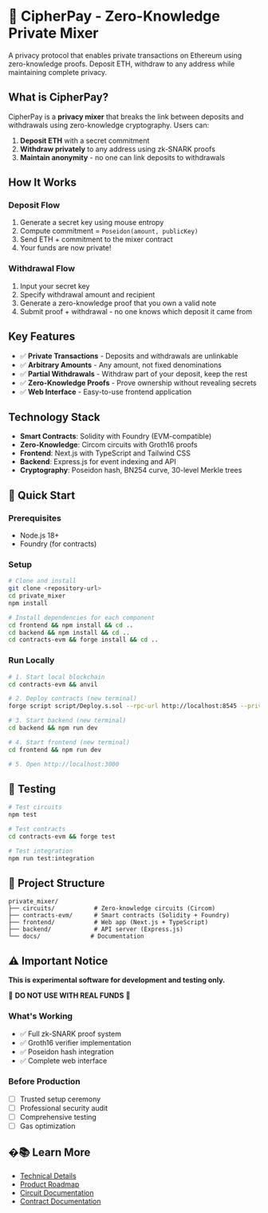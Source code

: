 # 🔐 CipherPay - Zero-Knowledge Private Mixer

A privacy protocol that enables private transactions on Ethereum using zero-knowledge proofs. Deposit ETH, withdraw to any address while maintaining complete privacy.

## What is CipherPay?

CipherPay is a **privacy mixer** that breaks the link between deposits and withdrawals using zero-knowledge cryptography. Users can:

1. **Deposit ETH** with a secret commitment
2. **Withdraw privately** to any address using zk-SNARK proofs
3. **Maintain anonymity** - no one can link deposits to withdrawals

## How It Works

### Deposit Flow
1. Generate a secret key using mouse entropy
2. Compute commitment = `Poseidon(amount, publicKey)`
3. Send ETH + commitment to the mixer contract
4. Your funds are now private!

### Withdrawal Flow
1. Input your secret key
2. Specify withdrawal amount and recipient
3. Generate a zero-knowledge proof that you own a valid note
4. Submit proof + withdrawal - no one knows which deposit it came from

## Key Features

- ✅ **Private Transactions** - Deposits and withdrawals are unlinkable
- ✅ **Arbitrary Amounts** - Any amount, not fixed denominations
- ✅ **Partial Withdrawals** - Withdraw part of your deposit, keep the rest
- ✅ **Zero-Knowledge Proofs** - Prove ownership without revealing secrets
- ✅ **Web Interface** - Easy-to-use frontend application

## Technology Stack

- **Smart Contracts**: Solidity with Foundry (EVM-compatible)
- **Zero-Knowledge**: Circom circuits with Groth16 proofs
- **Frontend**: Next.js with TypeScript and Tailwind CSS
- **Backend**: Express.js for event indexing and API
- **Cryptography**: Poseidon hash, BN254 curve, 30-level Merkle trees

## 🚀 Quick Start

### Prerequisites
- Node.js 18+
- Foundry (for contracts)

### Setup
```bash
# Clone and install
git clone <repository-url>
cd private_mixer
npm install

# Install dependencies for each component
cd frontend && npm install && cd ..
cd backend && npm install && cd ..
cd contracts-evm && forge install && cd ..
```

### Run Locally
```bash
# 1. Start local blockchain
cd contracts-evm && anvil

# 2. Deploy contracts (new terminal)
forge script script/Deploy.s.sol --rpc-url http://localhost:8545 --private-key <ANVIL_PRIVATE_KEY> --broadcast

# 3. Start backend (new terminal)
cd backend && npm run dev

# 4. Start frontend (new terminal)
cd frontend && npm run dev

# 5. Open http://localhost:3000
```

## 🧪 Testing

```bash
# Test circuits
npm test

# Test contracts
cd contracts-evm && forge test

# Test integration
npm run test:integration
```

## 📁 Project Structure

```
private_mixer/
├── circuits/           # Zero-knowledge circuits (Circom)
├── contracts-evm/      # Smart contracts (Solidity + Foundry)
├── frontend/           # Web app (Next.js + TypeScript)
├── backend/            # API server (Express.js)
└── docs/              # Documentation
```

## ⚠️ Important Notice

**This is experimental software for development and testing only.**

🚨 **DO NOT USE WITH REAL FUNDS** 🚨

### What's Working
- ✅ Full zk-SNARK proof system
- ✅ Groth16 verifier implementation
- ✅ Poseidon hash integration
- ✅ Complete web interface

### Before Production
- [ ] Trusted setup ceremony
- [ ] Professional security audit
- [ ] Comprehensive testing
- [ ] Gas optimization

## �📚 Learn More

- [Technical Details](private_mixer.md)
- [Product Roadmap](product_phases.md)
- [Circuit Documentation](docs/circuits.md)
- [Contract Documentation](docs/contracts.md)
